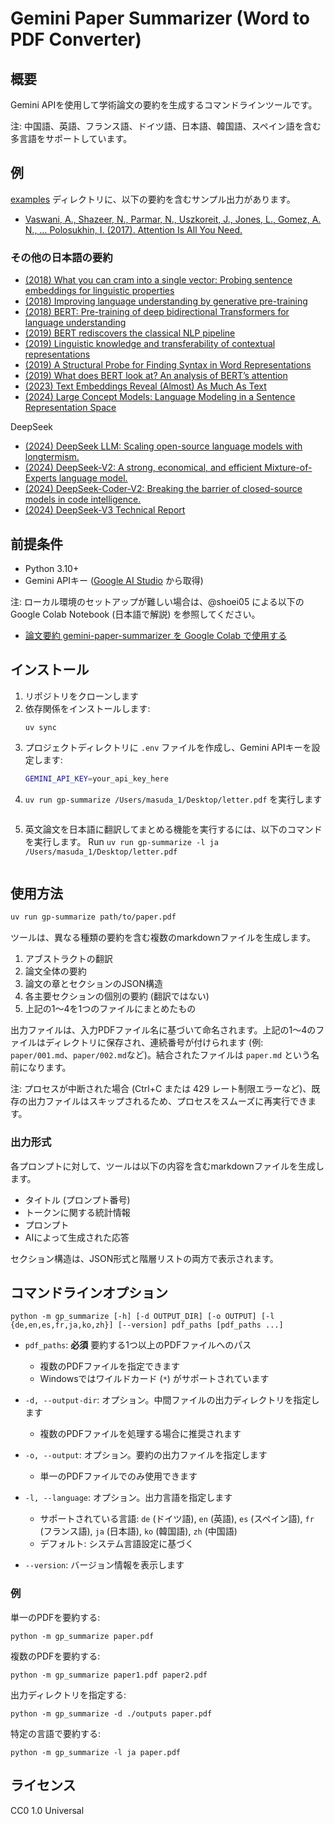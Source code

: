 # Gemini Paper Summarizer (Word to PDF Converter)

## 概要

Gemini APIを使用して学術論文の要約を生成するコマンドラインツールです。

注: 中国語、英語、フランス語、ドイツ語、日本語、韓国語、スペイン語を含む多言語をサポートしています。

## 例

[examples](examples) ディレクトリに、以下の要約を含むサンプル出力があります。

- [Vaswani, A., Shazeer, N., Parmar, N., Uszkoreit, J., Jones, L., Gomez, A. N., … Polosukhin, I. (2017). Attention Is All You Need.](https://arxiv.org/abs/1706.03762v7)

### その他の日本語の要約

- [(2018) What you can cram into a single vector: Probing sentence embeddings for linguistic properties](https://7shi.hateblo.jp/entry/2025/01/09/032708)
- [(2018) Improving language understanding by generative pre-training](https://7shi.hateblo.jp/entry/2025/01/08/023518)
- [(2018) BERT: Pre-training of deep bidirectional Transformers for language understanding](https://7shi.hateblo.jp/entry/2025/01/09/011331)
- [(2019) BERT rediscovers the classical NLP pipeline](https://7shi.hateblo.jp/entry/2025/01/09/014758)
- [(2019) Linguistic knowledge and transferability of contextual representations](https://7shi.hateblo.jp/entry/2025/01/09/024710)
- [(2019) A Structural Probe for Finding Syntax in Word Representations](https://7shi.hateblo.jp/entry/2025/01/09/030338)
- [(2019) What does BERT look at? An analysis of BERT’s attention](https://7shi.hateblo.jp/entry/2025/01/09/034240)
- [(2023) Text Embeddings Reveal (Almost) As Much As Text](https://7shi.hateblo.jp/entry/2025/01/05/203512)
- [(2024) Large Concept Models: Language Modeling in a Sentence Representation Space](https://7shi.hateblo.jp/entry/2025/01/04/232224)

DeepSeek

- [(2024) DeepSeek LLM: Scaling open-source language models with longtermism.](https://7shi.hateblo.jp/entry/2025/01/07/225023)
- [(2024) DeepSeek-V2: A strong, economical, and efficient Mixture-of-Experts language model.](https://7shi.hateblo.jp/entry/2025/01/07/234352)
- [(2024) DeepSeek-Coder-V2: Breaking the barrier of closed-source models in code intelligence.](https://7shi.hateblo.jp/entry/2025/01/07/235825)
- [(2024) DeepSeek-V3 Technical Report](https://7shi.hateblo.jp/entry/2025/01/08/000133)

## 前提条件

- Python 3.10+
- Gemini APIキー ([Google AI Studio](https://aistudio.google.com/) から取得)

注: ローカル環境のセットアップが難しい場合は、@shoei05 による以下の Google Colab Notebook (日本語で解説) を参照してください。

- [論文要約 gemini-paper-summarizer を Google Colab で使用する](https://colab.research.google.com/drive/1yj02UYLNjXvz4nInB5zGzvrcawaJ_Mua?usp=sharing)

## インストール

1. リポジトリをクローンします
2. 依存関係をインストールします:
   ```
   uv sync
   ```
3. プロジェクトディレクトリに `.env` ファイルを作成し、Gemini APIキーを設定します:
   ```bash
   GEMINI_API_KEY=your_api_key_here
   ```
4. `uv run gp-summarize /Users/masuda_1/Desktop/letter.pdf` を実行します
   ```
5. 英文論文を日本語に翻訳してまとめる機能を実行するには、以下のコマンドを実行します。
Run `uv run gp-summarize -l ja /Users/masuda_1/Desktop/letter.pdf`
   ```

## 使用方法

```bash
uv run gp-summarize path/to/paper.pdf
```

ツールは、異なる種類の要約を含む複数のmarkdownファイルを生成します。

1.  アブストラクトの翻訳
2.  論文全体の要約
3.  論文の章とセクションのJSON構造
4.  各主要セクションの個別の要約 (翻訳ではない)
5.  上記の1〜4を1つのファイルにまとめたもの

出力ファイルは、入力PDFファイル名に基づいて命名されます。上記の1〜4のファイルはディレクトリに保存され、連続番号が付けられます (例: `paper/001.md`、`paper/002.md`など)。結合されたファイルは `paper.md` という名前になります。

注: プロセスが中断された場合 (Ctrl+C または 429 レート制限エラーなど)、既存の出力ファイルはスキップされるため、プロセスをスムーズに再実行できます。

### 出力形式

各プロンプトに対して、ツールは以下の内容を含むmarkdownファイルを生成します。

- タイトル (プロンプト番号)
- トークンに関する統計情報
- プロンプト
- AIによって生成された応答

セクション構造は、JSON形式と階層リストの両方で表示されます。

## コマンドラインオプション

```
python -m gp_summarize [-h] [-d OUTPUT_DIR] [-o OUTPUT] [-l {de,en,es,fr,ja,ko,zh}] [--version] pdf_paths [pdf_paths ...]
```

- `pdf_paths`: **必須** 要約する1つ以上のPDFファイルへのパス
    - 複数のPDFファイルを指定できます
    - Windowsではワイルドカード (`*`) がサポートされています

- `-d, --output-dir`: オプション。中間ファイルの出力ディレクトリを指定します
    - 複数のPDFファイルを処理する場合に推奨されます

- `-o, --output`: オプション。要約の出力ファイルを指定します
    - 単一のPDFファイルでのみ使用できます

- `-l, --language`: オプション。出力言語を指定します
    - サポートされている言語: `de` (ドイツ語), `en` (英語), `es` (スペイン語), `fr` (フランス語), `ja` (日本語), `ko` (韓国語), `zh` (中国語)
    - デフォルト: システム言語設定に基づく

- `--version`: バージョン情報を表示します

### 例

単一のPDFを要約する:
```
python -m gp_summarize paper.pdf
```

複数のPDFを要約する:
```
python -m gp_summarize paper1.pdf paper2.pdf
```

出力ディレクトリを指定する:
```
python -m gp_summarize -d ./outputs paper.pdf
```

特定の言語で要約する:
```
python -m gp_summarize -l ja paper.pdf
```

## ライセンス

CC0 1.0 Universal
